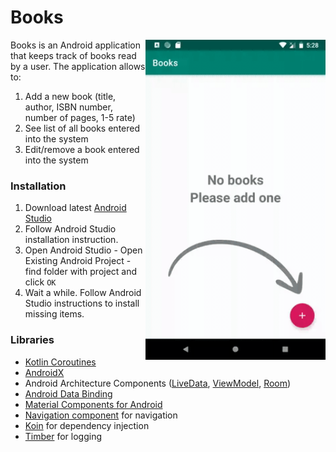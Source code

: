 # Books
<img align="right" src="https://github.com/Nikoro/Books/blob/master/demo.gif" alt="A demo illustraating the UI of the app" width="288" height="512" style="display: inline; float: right"/>

Books is an Android application that keeps track of books read by a user. The application allows to:

1. Add a new book (title, author, ISBN number, number of pages, 1-5 rate)
2. See list of all books entered into the system
3. Edit/remove a book entered into the system

### Installation
1. Download latest [Android Studio](https://developer.android.com/studio/index.html)
2. Follow Android Studio installation instruction.
3. Open Android Studio - Open Existing Android Project - find folder with project and click `OK`
4. Wait a while. Follow Android Studio instructions to install missing items.

### Libraries
* [Kotlin Coroutines][coroutines]
* [AndroidX][androidX]
* Android Architecture Components ([LiveData][livedata], [ViewModel][viewmodel], [Room][room])
* [Android Data Binding][data-binding]
* [Material Components for Android][material-components]
* [Navigation component][navigation-component] for navigation
* [Koin][koin] for dependency injection
* [Timber][timber] for logging

[coroutines]: https://kotlinlang.org/docs/reference/coroutines-overview.html
[androidX]: https://developer.android.com/jetpack/androidx
[livedata]: https://developer.android.com/topic/libraries/architecture/livedata
[viewmodel]:  https://developer.android.com/topic/libraries/architecture/viewmodel
[room]: https://developer.android.com/topic/libraries/architecture/room.html
[data-binding]: https://developer.android.com/topic/libraries/data-binding
[material-components]:  https://github.com/material-components/material-components-android
[navigation-component]: https://developer.android.com/guide/navigation/navigation-getting-started
[koin]: https://insert-koin.io/
[timber]: https://github.com/JakeWharton/timber
